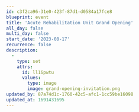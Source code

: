```yaml
---
id: c3f2ca96-31e0-423f-87d1-d0584a17fce8
blueprint: event
title: 'Acute Rehabilitation Unit Grand Opening'
all_day: false
multi_day: false
start_date: '2023-08-17'
recurrence: false
description:
  -
    type: set
    attrs:
      id: ll16pwtu
      values:
        type: image
        image: grand-opening-invitation.png
updated_by: 87a74d1c-1760-42c5-afc1-1cc59be16098
updated_at: 1691431695
---
```

